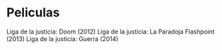 # Peliculas
Liga de la justicia: Doom (2012)
Liga de la justicia: La Paradoja Flashpoint (2013)
Liga de la justicia: Guerra (2014)